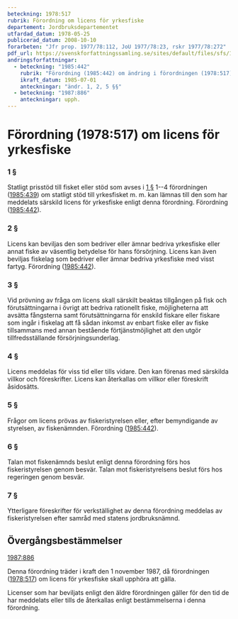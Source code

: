 ```yaml
---
beteckning: 1978:517
rubrik: Förordning om licens för yrkesfiske
departement: Jordbruksdepartementet
utfardad_datum: 1978-05-25
publicerad_datum: 2008-10-10
forarbeten: "Jfr prop. 1977/78:112, JoU 1977/78:23, rskr 1977/78:272"
pdf_url: https://svenskforfattningssamling.se/sites/default/files/sfs/1978-05/SFS1978-517.pdf
andringsforfattningar:
  - beteckning: "1985:442"
    rubrik: "Förordning (1985:442) om ändring i förordningen (1978:517) om licens för yrkesfiske"
    ikraft_datum: 1985-07-01
    anteckningar: "ändr. 1, 2, 5 §§"
  - beteckning: "1987:886"
    anteckningar: upph.
---
```


# Förordning (1978:517) om licens för yrkesfiske

### 1 §

Statligt prisstöd till fisket eller stöd som avses i [1 §](#1) 1--4 förordningen ([1985:439](https://selex.se/eli/sfs/1985/439)) om statligt stöd till yrkesfisket m. m. kan lämnas till den som har meddelats särskild licens för yrkesfiske enligt denna förordning. Förordning ([1985:442](https://selex.se/eli/sfs/1985/442)).

### 2 §

Licens kan beviljas den som bedriver eller ämnar bedriva yrkesfiske eller annat fiske av väsentlig betydelse för hans försörjning. Licens kan även beviljas fiskelag som bedriver eller ämnar bedriva yrkesfiske med visst fartyg. Förordning ([1985:442](https://selex.se/eli/sfs/1985/442)).

### 3 §

Vid prövning av fråga om licens skall särskilt beaktas tillgången på fisk och förutsättningarna i övrigt att bedriva rationellt fiske, möjligheterna att avsätta fångsterna samt förutsättningarna för enskild fiskare eller fiskare som ingår i fiskelag att få sådan inkomst av enbart fiske eller av fiske tillsammans med annan bestående förtjänstmöjlighet att den utgör tillfredsställande försörjningsunderlag.

### 4 §

Licens meddelas för viss tid eller tills vidare. Den kan förenas med särskilda villkor och föreskrifter. Licens kan återkallas om villkor eller föreskrift åsidosätts.

### 5 §

Frågor om licens prövas av fiskeristyrelsen eller, efter bemyndigande av styrelsen, av fiskenämnden. Förordning ([1985:442](https://selex.se/eli/sfs/1985/442)).

### 6 §

Talan mot fiskenämnds beslut enligt denna förordning förs hos fiskeristyrelsen genom besvär. Talan mot fiskeristyrelsens beslut förs hos regeringen genom besvär.

### 7 §

Ytterligare föreskrifter för verkställighet av denna förordning meddelas av fiskeristyrelsen efter samråd med statens jordbruksnämnd.

## Övergångsbestämmelser

[1987:886](https://selex.se/eli/sfs/1987/886)

Denna förordning träder i kraft den 1 november 1987, då förordningen ([1978:517](https://selex.se/eli/sfs/1978/517)) om licens för yrkesfiske skall upphöra att gälla.

Licenser som har beviljats enligt den äldre förordningen gäller för den tid de har meddelats eller tills de återkallas enligt bestämmelserna i denna förordning.